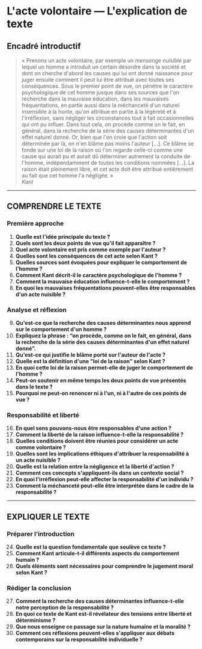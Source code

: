 # L'acte volontaire — L'explication de texte

## Encadré introductif
> « Prenons un acte volontaire, par exemple un mensonge nuisible par lequel un homme a introduit un certain désordre dans la société et dont on cherche d'abord les causes qui lui ont donné naissance pour juger ensuite comment il peut lui être attribué avec toutes ses conséquences. Sous le premier point de vue, on pénètre le caractère psychologique de cet homme jusque dans ses sources que l'on recherche dans la mauvaise éducation, dans les mauvaises fréquentations, en partie aussi dans la méchanceté d'un naturel insensible à la honte, qu'on attribue en partie à la légèreté et à l'irréflexion, sans négliger les circonstances tout à fait occasionnelles qui ont pu influer. Dans tout cela, on procède comme on le fait, en général, dans la recherche de la série des causes déterminantes d'un effet naturel donné. Or, bien que l'on croie que l'action soit déterminée par là, on n'en blâme pas moins l'auteur […]. Ce blâme se fonde sur une loi de la raison où l'on regarde celle-ci comme une cause qui aurait pu et aurait dû déterminer autrement la conduite de l'homme, indépendamment de toutes les conditions nommées […]. La raison était pleinement libre, et cet acte doit être attribué entièrement au fait que cet homme l'a négligée. »  
> *Kant*

---

## COMPRENDRE LE TEXTE

### Première approche

1. **Quelle est l'idée principale du texte ?**
2. **Quels sont les deux points de vue qu'il fait apparaître ?**
3. **Quel acte volontaire est pris comme exemple par l'auteur ?**  
4. **Quelles sont les conséquences de cet acte selon Kant ?**
5. **Quelles sources sont évoquées pour expliquer le comportement de l'homme ?**
6. **Comment Kant décrit-il le caractère psychologique de l'homme ?**
7. **Comment la mauvaise éducation influence-t-elle le comportement ?**
8. **En quoi les mauvaises fréquentations peuvent-elles être responsables d'un acte nuisible ?**

### Analyse et réflexion

9. **Qu'est-ce que la recherche des causes déterminantes nous apprend sur le comportement d'un homme ?**
10. **Expliquez la phrase : “on procède, comme on le fait, en général, dans la recherche de la série des causes déterminantes d'un effet naturel donné”.**
11. **Qu'est-ce qui justifie le blâme porté sur l'auteur de l'acte ?**
12. **Quelle est la définition d'une "loi de la raison" selon Kant ?**
13. **En quoi cette loi de la raison permet-elle de juger le comportement de l'homme ?**
14. **Peut-on soutenir en même temps les deux points de vue présentés dans le texte ?**
15. **Pourquoi ne peut-on renoncer ni à l'un, ni à l'autre de ces points de vue ?**

### Responsabilité et liberté

16. **En quel sens pouvons-nous être responsables d'une action ?**
17. **Comment la liberté de la raison influence-t-elle la responsabilité ?**
18. **Quelles conditions doivent être réunies pour considérer un acte comme volontaire ?**
19. **Quelles sont les implications éthiques d'attribuer la responsabilité à un acte nuisible ?**
20. **Quelle est la relation entre la négligence et la liberté d'action ?**
21. **Comment ces concepts s'appliquent-ils dans un contexte social ?**
22. **En quoi l'irréflexion peut-elle affecter la responsabilité d'un individu ?**
23. **Comment la méchanceté peut-elle être interprétée dans le cadre de la responsabilité ?**

---

## EXPLIQUER LE TEXTE

### Préparer l’introduction

24. **Quelle est la question fondamentale que soulève ce texte ?**
25. **Comment Kant articule-t-il différents aspects du comportement humain ?**
26. **Quels éléments sont nécessaires pour comprendre le jugement moral selon Kant ?**

### Rédiger la conclusion

27. **Comment la recherche des causes déterminantes influence-t-elle notre perception de la responsabilité ?**
28. **En quoi ce texte de Kant est-il révélateur des tensions entre liberté et déterminisme ?**
29. **Que nous enseigne ce passage sur la nature humaine et la moralité ?**
30. **Comment ces réflexions peuvent-elles s'appliquer aux débats contemporains sur la responsabilité individuelle ?**